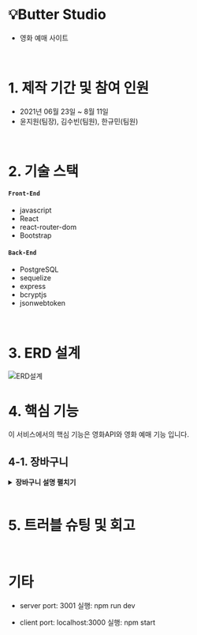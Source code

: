 # 💡Butter Studio

- 영화 예매 사이트

</br>

# 1. 제작 기간 및 참여 인원

- 2021년 06월 23일 ~ 8월 11일
- 윤지원(팀장), 김수빈(팀원), 한규민(팀원)

</br>

# 2. 기술 스택

#### `Front-End`

- javascript
- React
- react-router-dom
- Bootstrap

#### `Back-End`

- PostgreSQL
- sequelize
- express
- bcryptjs
- jsonwebtoken

</br>

# 3. ERD 설계

![ERD설계]()

# 4. 핵심 기능

이 서비스에서의 핵심 기능은 영화API와 영화 예매 기능 입니다.

## 4-1. 장바구니

<details>
<summary><b>장바구니 설명 펼치기</b></summary>
<div markdown="1">

### (1) 장바구니 - 전체 흐름

</div>
</details>

<br/>

# 5. 트러블 슈팅 및 회고

<br/>

# 기타

- server
  port: 3001
  실행: npm run dev

- client
  port: localhost:3000
  실행: npm start
